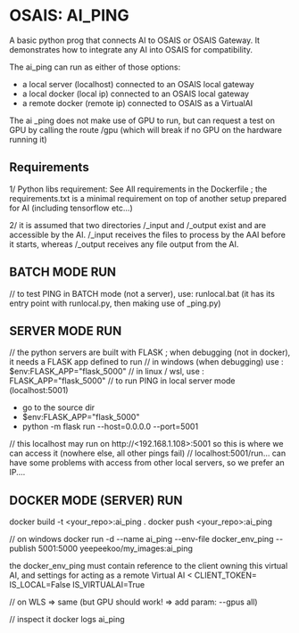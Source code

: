 # OSAIS: AI_PING
A basic python prog that connects AI to OSAIS or OSAIS Gateway. It demonstrates how to integrate any AI into OSAIS for compatibility.

The ai_ping can run as either of those options:
 - a local server (localhost) connected to an OSAIS local gateway
 - a local docker (local ip) connected to an OSAIS local gateway
 - a remote docker (remote ip) connected to OSAIS as a VirtualAI

The ai _ping does not make use of GPU to run, but can request a test on GPU by calling the route /gpu (which will break if no GPU on the hardware running it)

## Requirements

 1/ Python libs requirement: See All requirements in the Dockerfile ; the requirements.txt is a minimal requirement on top of another setup prepared for AI (including tensorflow etc...)

 2/ it is assumed that two directories /_input  and  /_output  exist and are accessible by the AI. /_input receives the files to process by the AAI before it starts, whereas /_output  receives any file output from the AI.

## BATCH MODE RUN
// to test PING in BATCH mode (not a server), use: runlocal.bat  (it has its entry point with runlocal.py, then making use of _ping.py)

## SERVER MODE RUN
// the python servers are built with FLASK ; when debugging (not in docker), it needs a FLASK app defined to run
// in windows (when debugging) use :  $env:FLASK_APP="flask_5000"
// in linux / wsl, use :  FLASK_APP="flask_5000"
// to run PING in local server mode (localhost:5001)
  - go to the source dir
  - $env:FLASK_APP="flask_5000"
  - python -m flask run --host=0.0.0.0 --port=5001   

  // this localhost may run on http://<192.168.1.108>:5001   so this is where we can access it (nowhere else, all other pings fail)
  // localhost:5001/run... can have some problems with access from other local servers, so we prefer an IP....

## DOCKER MODE (SERVER) RUN
docker build -t <your_repo>:ai_ping .
docker push <your_repo>:ai_ping

// on windows
docker run -d --name ai_ping  --env-file docker_env_ping --publish 5001:5000 yeepeekoo/my_images:ai_ping

the docker_env_ping must contain reference to the client owning this virtual AI, and settings for acting as a remote Virtual AI
<
CLIENT_TOKEN=<your client token>
IS_LOCAL=False
IS_VIRTUALAI=True
> 

// on WLS => same (but GPU should work! => add param: --gpus all)

// inspect it
docker logs ai_ping